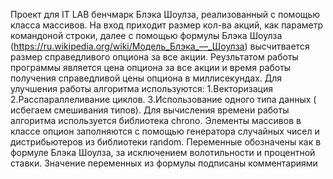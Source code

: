 Проект для IT LAB бенчмарк Блэка Шоулза, реализованный с помощью класса массивов.
На вход приходит размер кол-ва акций, как параметр командоной строки, далее с помощью формулы Блэка Шоулза (https://ru.wikipedia.org/wiki/Модель_Блэка_—_Шоулза) высчитвается размер справедливого опциона за все акции.
Реузльтатом работы программы является цена опциона за все акции и время работы получения справедливой цены опциона в миллисекундах.
Для улучшения работы алгоритма используются:
1.Векторизация 
2.Расспараллеливание циклов.
3.Использование одного типа данных ( исбегаем смешивания типов).
Для вычисления времени работы алгоритма используется библиотека chrono.
Элементы массивов в классе опцион заполняются с помощью генератора случайных чисел и дистрибьютеров из библиотеки random.
Переменные обозначены как в формуле Блэка Шоулза, за исключением волотильности и процентной ставки. Значение переменных из формулы подписаны комментариями 
